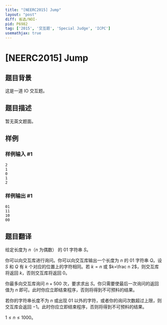 ```yaml
---
title: "[NEERC2015] Jump"
layout: "post"
diff: 省选/NOI-
pid: P6982
tag: ['2015', '交互题', 'Special Judge', 'ICPC']
usemathjax: true
---
```


# [NEERC2015] Jump
## 题目背景

这是一道 IO 交互题。
## 题目描述

暂无英文题面。
## 样例

### 样例输入 #1
```
2
1
0
1
2
```
### 样例输出 #1
```
01
11
10
00
```
## 题目翻译

给定长度为 $n$（$n$ 为偶数） 的 01 字符串 $S$。

你可以向交互库进行询问。你可以向交互库输出一个长度为 $n$ 的 01 字符串 $Q$。设 $S$ 和 $Q$ 有 $k$ 个对应的位置上的字符相同。若 $k=n$ 或 $k=\frac n 2$，则交互库将返回 $k$，否则交互库将返回 $0$。

你最多向交互库询问 $n+500$ 次，要求求出 $S$。你只需要使最后一次询问的返回值为 $n$ 即可。此时你应立即结束程序，否则将得到不可预料的结果。

若你的字符串长度不为 $n$ 或出现 01 以外的字符，或者你的询问次数超过上限，则交互库会返回 $-1$。此时你应立即结束程序，否则将得到不可预料的结果。

$1\leq n\leq 1000$。
